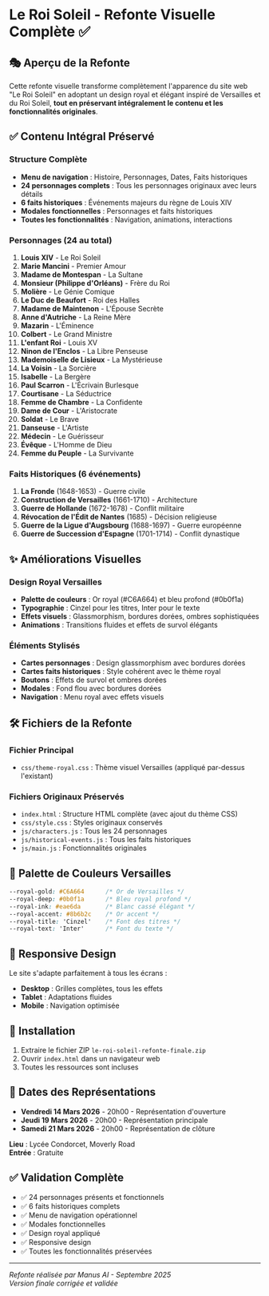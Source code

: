 # Le Roi Soleil - Refonte Visuelle Complète ✅

## 🎭 Aperçu de la Refonte

Cette refonte visuelle transforme complètement l'apparence du site web "Le Roi Soleil" en adoptant un design royal et élégant inspiré de Versailles et du Roi Soleil, **tout en préservant intégralement le contenu et les fonctionnalités originales**.

## ✅ Contenu Intégral Préservé

### Structure Complète
- **Menu de navigation** : Histoire, Personnages, Dates, Faits historiques
- **24 personnages complets** : Tous les personnages originaux avec leurs détails
- **6 faits historiques** : Événements majeurs du règne de Louis XIV
- **Modales fonctionnelles** : Personnages et faits historiques
- **Toutes les fonctionnalités** : Navigation, animations, interactions

### Personnages (24 au total)
1. **Louis XIV** - Le Roi Soleil
2. **Marie Mancini** - Premier Amour
3. **Madame de Montespan** - La Sultane
4. **Monsieur (Philippe d'Orléans)** - Frère du Roi
5. **Molière** - Le Génie Comique
6. **Le Duc de Beaufort** - Roi des Halles
7. **Madame de Maintenon** - L'Épouse Secrète
8. **Anne d'Autriche** - La Reine Mère
9. **Mazarin** - L'Éminence
10. **Colbert** - Le Grand Ministre
11. **L'enfant Roi** - Louis XV
12. **Ninon de l'Enclos** - La Libre Penseuse
13. **Mademoiselle de Lisieux** - La Mystérieuse
14. **La Voisin** - La Sorcière
15. **Isabelle** - La Bergère
16. **Paul Scarron** - L'Écrivain Burlesque
17. **Courtisane** - La Séductrice
18. **Femme de Chambre** - La Confidente
19. **Dame de Cour** - L'Aristocrate
20. **Soldat** - Le Brave
21. **Danseuse** - L'Artiste
22. **Médecin** - Le Guérisseur
23. **Évêque** - L'Homme de Dieu
24. **Femme du Peuple** - La Survivante

### Faits Historiques (6 événements)
1. **La Fronde** (1648-1653) - Guerre civile
2. **Construction de Versailles** (1661-1710) - Architecture
3. **Guerre de Hollande** (1672-1678) - Conflit militaire
4. **Révocation de l'Édit de Nantes** (1685) - Décision religieuse
5. **Guerre de la Ligue d'Augsbourg** (1688-1697) - Guerre européenne
6. **Guerre de Succession d'Espagne** (1701-1714) - Conflit dynastique

## ✨ Améliorations Visuelles

### Design Royal Versailles
- **Palette de couleurs** : Or royal (#C6A664) et bleu profond (#0b0f1a)
- **Typographie** : Cinzel pour les titres, Inter pour le texte
- **Effets visuels** : Glassmorphism, bordures dorées, ombres sophistiquées
- **Animations** : Transitions fluides et effets de survol élégants

### Éléments Stylisés
- **Cartes personnages** : Design glassmorphism avec bordures dorées
- **Cartes faits historiques** : Style cohérent avec le thème royal
- **Boutons** : Effets de survol et ombres dorées
- **Modales** : Fond flou avec bordures dorées
- **Navigation** : Menu royal avec effets visuels

## 🛠️ Fichiers de la Refonte

### Fichier Principal
- `css/theme-royal.css` : Thème visuel Versailles (appliqué par-dessus l'existant)

### Fichiers Originaux Préservés
- `index.html` : Structure HTML complète (avec ajout du thème CSS)
- `css/style.css` : Styles originaux conservés
- `js/characters.js` : Tous les 24 personnages
- `js/historical-events.js` : Tous les faits historiques
- `js/main.js` : Fonctionnalités originales

## 🎨 Palette de Couleurs Versailles

```css
--royal-gold: #C6A664      /* Or de Versailles */
--royal-deep: #0b0f1a      /* Bleu royal profond */
--royal-ink: #eae6da       /* Blanc cassé élégant */
--royal-accent: #8b6b2c    /* Or accent */
--royal-title: 'Cinzel'    /* Font des titres */
--royal-text: 'Inter'      /* Font du texte */
```

## 📱 Responsive Design

Le site s'adapte parfaitement à tous les écrans :
- **Desktop** : Grilles complètes, tous les effets
- **Tablet** : Adaptations fluides
- **Mobile** : Navigation optimisée

## 🚀 Installation

1. Extraire le fichier ZIP `le-roi-soleil-refonte-finale.zip`
2. Ouvrir `index.html` dans un navigateur web
3. Toutes les ressources sont incluses

## 📅 Dates des Représentations

- **Vendredi 14 Mars 2026** - 20h00 - Représentation d'ouverture
- **Jeudi 19 Mars 2026** - 20h00 - Représentation principale  
- **Samedi 21 Mars 2026** - 20h00 - Représentation de clôture

**Lieu** : Lycée Condorcet, Moverly Road  
**Entrée** : Gratuite

## ✅ Validation Complète

- ✅ 24 personnages présents et fonctionnels
- ✅ 6 faits historiques complets
- ✅ Menu de navigation opérationnel
- ✅ Modales fonctionnelles
- ✅ Design royal appliqué
- ✅ Responsive design
- ✅ Toutes les fonctionnalités préservées

---

*Refonte réalisée par Manus AI - Septembre 2025*  
*Version finale corrigée et validée*
